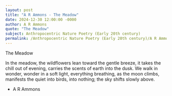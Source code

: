 ```yaml
---
layout: post
title: "A R Ammons - The Meadow"
date: 2024-12-30 12:00:00 -0000
author: A R Ammons
quote: "The Meadow"
subject: Anthropocentric Nature Poetry (Early 20th century)
permalink: /Anthropocentric Nature Poetry (Early 20th century)/A R Ammons/A R Ammons - The Meadow
---
```


The Meadow

In the meadow,
  the wildflowers lean toward
  the gentle breeze,
it takes the chill out of evening,
  carries the scents of earth
  into the dusk.
We walk in wonder,
  wonder in a soft light,
everything breathing,
  as the moon climbs,
manifests the quiet into birds,
  into nothing; 
the sky shifts
  slowly above.

- A R Ammons
